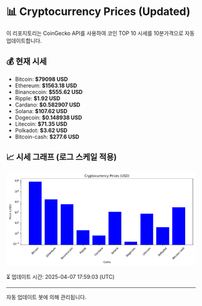 
# 📊 Cryptocurrency Prices (Updated)

이 리포지토리는 CoinGecko API를 사용하여 코인 TOP 10 시세를 10분가격으로 자동 업데이트합니다.

## 💰 현재 시세
- Bitcoin: **$79098 USD**
- Ethereum: **$1563.18 USD**
- Binancecoin: **$555.62 USD**
- Ripple: **$1.92 USD**
- Cardano: **$0.582907 USD**
- Solana: **$107.62 USD**
- Dogecoin: **$0.148938 USD**
- Litecoin: **$71.35 USD**
- Polkadot: **$3.62 USD**
- Bitcoin-cash: **$277.6 USD**

## 📈 시세 그래프 (로그 스케일 적용)
![Crypto Prices](crypto_prices.png)

⏳ 업데이트 시간: 2025-04-07 17:59:03 (UTC)

---
자동 업데이트 봇에 의해 관리됩니다.
